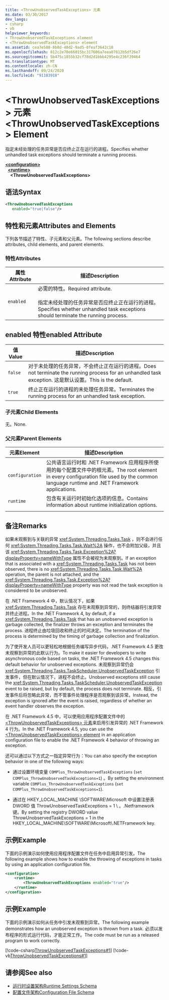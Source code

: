 ```yaml
---
title: <ThrowUnobservedTaskExceptions> 元素
ms.date: 03/30/2017
dev_langs:
- csharp
- vb
helpviewer_keywords:
- ThrowUnobservedTaskExceptions element
- <ThrowUnobservedTaskExceptions> element
ms.assetid: cea7e588-8b8d-48d2-9ad5-8feaf3642c18
ms.openlocfilehash: 012c2e70e66015bc317606a7eea07812b5df26e7
ms.sourcegitcommit: 5b475c1855b32cf78d2d1bbb4295e4c236f39464
ms.translationtype: MT
ms.contentlocale: zh-CN
ms.lasthandoff: 09/24/2020
ms.locfileid: "91183918"
---
```

# <a name="throwunobservedtaskexceptions-element"></a><span data-ttu-id="fab16-102">\<ThrowUnobservedTaskExceptions> 元素</span><span class="sxs-lookup"><span data-stu-id="fab16-102">\<ThrowUnobservedTaskExceptions> Element</span></span>

<span data-ttu-id="fab16-103">指定未经处理的任务异常是否应终止正在运行的进程。</span><span class="sxs-lookup"><span data-stu-id="fab16-103">Specifies whether unhandled task exceptions should terminate a running process.</span></span>  
  
[**\<configuration>**](../configuration-element.md)\
&nbsp;&nbsp;[**\<runtime>**](runtime-element.md)\
&nbsp;&nbsp;&nbsp;&nbsp;**\<ThrowUnobservedTaskExceptions>**  
  
## <a name="syntax"></a><span data-ttu-id="fab16-104">语法</span><span class="sxs-lookup"><span data-stu-id="fab16-104">Syntax</span></span>  
  
```xml  
<ThrowUnobservedTaskExceptions  
   enabled="true|false"/>  
```  
  
## <a name="attributes-and-elements"></a><span data-ttu-id="fab16-105">特性和元素</span><span class="sxs-lookup"><span data-stu-id="fab16-105">Attributes and Elements</span></span>  

 <span data-ttu-id="fab16-106">下列各节描述了特性、子元素和父元素。</span><span class="sxs-lookup"><span data-stu-id="fab16-106">The following sections describe attributes, child elements, and parent elements.</span></span>  
  
### <a name="attributes"></a><span data-ttu-id="fab16-107">特性</span><span class="sxs-lookup"><span data-stu-id="fab16-107">Attributes</span></span>  
  
|<span data-ttu-id="fab16-108">属性</span><span class="sxs-lookup"><span data-stu-id="fab16-108">Attribute</span></span>|<span data-ttu-id="fab16-109">描述</span><span class="sxs-lookup"><span data-stu-id="fab16-109">Description</span></span>|  
|---------------|-----------------|  
|`enabled`|<span data-ttu-id="fab16-110">必需的特性。</span><span class="sxs-lookup"><span data-stu-id="fab16-110">Required attribute.</span></span><br /><br /> <span data-ttu-id="fab16-111">指定未经处理的任务异常是否应终止正在运行的进程。</span><span class="sxs-lookup"><span data-stu-id="fab16-111">Specifies whether unhandled task exceptions should terminate the running process.</span></span>|  
  
## <a name="enabled-attribute"></a><span data-ttu-id="fab16-112">enabled 特性</span><span class="sxs-lookup"><span data-stu-id="fab16-112">enabled Attribute</span></span>  
  
|<span data-ttu-id="fab16-113">值</span><span class="sxs-lookup"><span data-stu-id="fab16-113">Value</span></span>|<span data-ttu-id="fab16-114">描述</span><span class="sxs-lookup"><span data-stu-id="fab16-114">Description</span></span>|  
|-----------|-----------------|  
|`false`|<span data-ttu-id="fab16-115">对于未处理的任务异常，不会终止正在运行的进程。</span><span class="sxs-lookup"><span data-stu-id="fab16-115">Does not terminate the running process for an unhandled task exception.</span></span> <span data-ttu-id="fab16-116">这是默认设置。</span><span class="sxs-lookup"><span data-stu-id="fab16-116">This is the default.</span></span>|  
|`true`|<span data-ttu-id="fab16-117">终止正在运行的进程的未处理任务异常。</span><span class="sxs-lookup"><span data-stu-id="fab16-117">Terminates the running process for an unhandled task exception.</span></span>|  
  
### <a name="child-elements"></a><span data-ttu-id="fab16-118">子元素</span><span class="sxs-lookup"><span data-stu-id="fab16-118">Child Elements</span></span>  

 <span data-ttu-id="fab16-119">无。</span><span class="sxs-lookup"><span data-stu-id="fab16-119">None.</span></span>  
  
### <a name="parent-elements"></a><span data-ttu-id="fab16-120">父元素</span><span class="sxs-lookup"><span data-stu-id="fab16-120">Parent Elements</span></span>  
  
|<span data-ttu-id="fab16-121">元素</span><span class="sxs-lookup"><span data-stu-id="fab16-121">Element</span></span>|<span data-ttu-id="fab16-122">描述</span><span class="sxs-lookup"><span data-stu-id="fab16-122">Description</span></span>|  
|-------------|-----------------|  
|`configuration`|<span data-ttu-id="fab16-123">公共语言运行时和 .NET Framework 应用程序所使用的每个配置文件中的根元素。</span><span class="sxs-lookup"><span data-stu-id="fab16-123">The root element in every configuration file used by the common language runtime and .NET Framework applications.</span></span>|  
|`runtime`|<span data-ttu-id="fab16-124">包含有关运行时初始化选项的信息。</span><span class="sxs-lookup"><span data-stu-id="fab16-124">Contains information about runtime initialization options.</span></span>|  
|||  
  
## <a name="remarks"></a><span data-ttu-id="fab16-125">备注</span><span class="sxs-lookup"><span data-stu-id="fab16-125">Remarks</span></span>  

 <span data-ttu-id="fab16-126">如果未观察到与关联的异常 <xref:System.Threading.Tasks.Task> ，则不会进行任何 <xref:System.Threading.Tasks.Task.Wait%2A> 操作，也不会附加父级，并且该 <xref:System.Threading.Tasks.Task.Exception%2A?displayProperty=nameWithType> 属性不会被视为未观察到。</span><span class="sxs-lookup"><span data-stu-id="fab16-126">If an exception that is associated with a <xref:System.Threading.Tasks.Task> has not been observed, there is no <xref:System.Threading.Tasks.Task.Wait%2A> operation, the parent is not attached, and the <xref:System.Threading.Tasks.Task.Exception%2A?displayProperty=nameWithType> property was not read the task exception is considered to be unobserved.</span></span>  
  
 <span data-ttu-id="fab16-127">在 .NET Framework 4 中，默认情况下，如果 <xref:System.Threading.Tasks.Task> 存在未观察到异常的，则终结器将引发异常并终止进程。</span><span class="sxs-lookup"><span data-stu-id="fab16-127">In the .NET Framework 4, by default, if a <xref:System.Threading.Tasks.Task> that has an unobserved exception is garbage collected, the finalizer throws an exception and terminates the process.</span></span> <span data-ttu-id="fab16-128">进程终止由垃圾回收和终止的时间决定。</span><span class="sxs-lookup"><span data-stu-id="fab16-128">The termination of the process is determined by the timing of garbage collection and finalization.</span></span>  
  
 <span data-ttu-id="fab16-129">为了使开发人员可以更轻松地根据任务编写异步代码，.NET Framework 4.5 更改未观察到异常的此默认行为。</span><span class="sxs-lookup"><span data-stu-id="fab16-129">To make it easier for developers to write asynchronous code based on tasks, the .NET Framework 4.5 changes this default behavior for unobserved exceptions.</span></span> <span data-ttu-id="fab16-130">未观察到异常仍会 <xref:System.Threading.Tasks.TaskScheduler.UnobservedTaskException> 引发事件，但在默认情况下，进程不会终止。</span><span class="sxs-lookup"><span data-stu-id="fab16-130">Unobserved exceptions still cause the <xref:System.Threading.Tasks.TaskScheduler.UnobservedTaskException> event to be raised, but by default, the process does not terminate.</span></span> <span data-ttu-id="fab16-131">相反，引发事件后将忽略此异常，而不管事件处理程序是否观察到该异常。</span><span class="sxs-lookup"><span data-stu-id="fab16-131">Instead, the exception is ignored after the event is raised, regardless of whether an event handler observes the exception.</span></span>  
  
 <span data-ttu-id="fab16-132">在 .NET Framework 4.5 中，可以使用应用程序配置文件中的[ \<ThrowUnobservedTaskExceptions> 元素](throwunobservedtaskexceptions-element.md)来启用引发异常的 .NET Framework 4 行为。</span><span class="sxs-lookup"><span data-stu-id="fab16-132">In the .NET Framework 4.5, you can use the [\<ThrowUnobservedTaskExceptions> element](throwunobservedtaskexceptions-element.md) in an application configuration file to enable the .NET Framework 4 behavior of throwing an exception.</span></span>  
  
 <span data-ttu-id="fab16-133">还可以通过以下方式之一指定异常行为：</span><span class="sxs-lookup"><span data-stu-id="fab16-133">You can also specify the exception behavior in one of the following ways:</span></span>  
  
- <span data-ttu-id="fab16-134">通过设置环境变量 `COMPlus_ThrowUnobservedTaskExceptions` (`set COMPlus_ThrowUnobservedTaskExceptions=1`) 。</span><span class="sxs-lookup"><span data-stu-id="fab16-134">By setting the environment variable `COMPlus_ThrowUnobservedTaskExceptions` (`set COMPlus_ThrowUnobservedTaskExceptions=1`).</span></span>  
  
- <span data-ttu-id="fab16-135">通过在 HKEY_LOCAL_MACHINE \SOFTWARE\Microsoft 中设置注册表 DWORD 值 ThrowUnobservedTaskExceptions = 1 \\ 。.Netframework 键。</span><span class="sxs-lookup"><span data-stu-id="fab16-135">By setting the registry DWORD value ThrowUnobservedTaskExceptions = 1 in the HKEY_LOCAL_MACHINE\SOFTWARE\Microsoft\\.NETFramework key.</span></span>  
  
## <a name="example"></a><span data-ttu-id="fab16-136">示例</span><span class="sxs-lookup"><span data-stu-id="fab16-136">Example</span></span>  

 <span data-ttu-id="fab16-137">下面的示例演示如何使用应用程序配置文件在任务中启用异常引发。</span><span class="sxs-lookup"><span data-stu-id="fab16-137">The following example shows how to enable the throwing of exceptions in tasks by using an application configuration file.</span></span>  
  
```xml  
<configuration>
    <runtime>
        <ThrowUnobservedTaskExceptions enabled="true"/>
    </runtime>
</configuration>  
```  
  
## <a name="example"></a><span data-ttu-id="fab16-138">示例</span><span class="sxs-lookup"><span data-stu-id="fab16-138">Example</span></span>  

 <span data-ttu-id="fab16-139">下面的示例演示如何从任务中引发未观察到异常。</span><span class="sxs-lookup"><span data-stu-id="fab16-139">The following example demonstrates how an unobserved exception is thrown from a task.</span></span> <span data-ttu-id="fab16-140">必须以发布程序的形式运行代码，才能正常工作。</span><span class="sxs-lookup"><span data-stu-id="fab16-140">The code must be run as a released program to work correctly.</span></span>  
  
 [!code-csharp[ThrowUnobservedTaskExceptions#1](../../../../../samples/snippets/csharp/VS_Snippets_CLR/throwunobservedtaskexceptions/cs/program.cs#1)]
 [!code-vb[ThrowUnobservedTaskExceptions#1](../../../../../samples/snippets/visualbasic/VS_Snippets_CLR/throwunobservedtaskexceptions/vb/program.vb#1)]  
  
## <a name="see-also"></a><span data-ttu-id="fab16-141">请参阅</span><span class="sxs-lookup"><span data-stu-id="fab16-141">See also</span></span>

- [<span data-ttu-id="fab16-142">运行时设置架构</span><span class="sxs-lookup"><span data-stu-id="fab16-142">Runtime Settings Schema</span></span>](index.md)
- [<span data-ttu-id="fab16-143">配置文件架构</span><span class="sxs-lookup"><span data-stu-id="fab16-143">Configuration File Schema</span></span>](../index.md)
